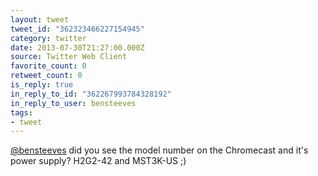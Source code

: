 ```yaml
---
layout: tweet
tweet_id: "362323466227154945"
category: twitter
date: 2013-07-30T21:27:00.000Z
source: Twitter Web Client
favorite_count: 0
retweet_count: 0
is_reply: true
in_reply_to_id: "362267993784328192"
in_reply_to_user: bensteeves
tags:
- tweet
---
```


[@bensteeves](https://twitter.com/@bensteeves) did you see the model number on the Chromecast and it's power supply? H2G2-42 and MST3K-US ;)
